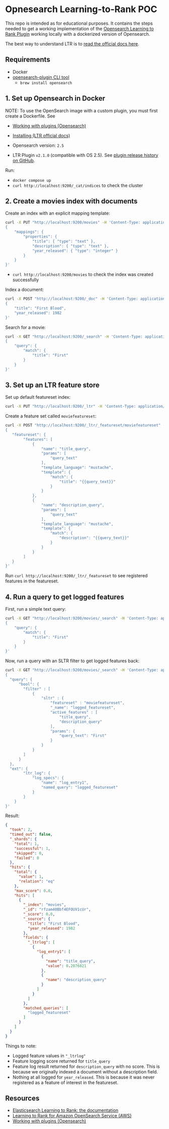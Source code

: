 # Opnesearch Learning-to-Rank POC

This repo is intended as for educational purposes. It contains the steps needed to get a working implementation of the
[Opensearch Learning to Rank Plugin](https://github.com/o19s/elasticsearch-learning-to-rank) working locally with a dockerized version of Opensearch.

The best way to understand LTR is to [read the official docs here](https://elasticsearch-learning-to-rank.readthedocs.io/en/latest/index.html).

## Requirements
- Docker
- [opensearch-plugin CLI tool](https://opensearch.org/docs/latest/install-and-configure/plugins/)
    - `brew install opensearch`

## 1. Set up Opensearch in Docker

NOTE: To use the OpenSearch image with a custom plugin, you must first create a Dockerfile. See 
- [Working with plugins (Opensearch)](https://opensearch.org/docs/latest/install-and-configure/install-opensearch/docker#working-with-plugins)
- [Installing (LTR official docs)](https://elasticsearch-learning-to-rank.readthedocs.io/en/latest/index.html#installing)

- Opensearch version: `2.5`
- LTR Plugin `v2.1.0` (compatible with OS 2.5). See [plugin release history on GitHub](https://github.com/opensearch-project/opensearch-learning-to-rank-base/releases).

Run:
- `docker compose up`
- `curl http://localhost:9200/_cat/indices` to check the cluster

## 2. Create a movies index with documents

Create an index with an explicit mapping template:
```sh
curl -X PUT "http://localhost:9200/movies" -H 'Content-Type: application/json' -d'
{
    "mappings": {
        "properties": {
            "title": { "type": "text" },
            "description": { "type": "text" },
            "year_released": { "type": "integer" }
        }
    }
}'
```

- `curl http://localhost:9200/movies` to check the index was created successfully

Index a document:
```sh
curl -X POST "http://localhost:9200/_doc" -H 'Content-Type: application/json' -d'
{
    "title": "First Blood",
    "year_released": 1982
}'
```

Search for a movie:
```sh
curl -X GET "http://localhost:9200/_search" -H 'Content-Type: application/json' -d'
{
    "query": {
        "match": {
            "title": "First"
        }
    }
}'
```


## 3. Set up an LTR feature store

Set up default featureset index:
```sh
curl -X PUT "http://localhost:9200/_ltr" -H 'Content-Type: application/json'
```

Create a feature set called `moviefeatureset`:
```sh
curl -X POST "http://localhost:9200/_ltr/_featureset/moviefeatureset" -H 'Content-Type: application/json' -d'
{
   "featureset": {
        "features": [
            {
                "name": "title_query",
                "params": [
                    "query_text"
                ],
                "template_language": "mustache",
                "template": {
                    "match": {
                        "title": "{{query_text}}"
                    }
                }
            },
            {
                "name": "description_query",
                "params": [
                    "query_text"
                ],
                "template_language": "mustache",
                "template": {
                    "match": {
                        "description": "{{query_text}}"
                    }
                }
            }
        ]
   }
}'
```

Run `curl http://localhost:9200/_ltr/_featureset` to see registered features in the featureset.

## 4. Run a query to get logged features

First, run a simple text query:
```sh
curl -X GET "http://localhost:9200/movies/_search" -H 'Content-Type: application/json' -d'
{
    "query": {
        "match": {
            "title": "First"
        }
    }
}'
```

Now, run a query with an SLTR filter to get logged features back:
```sh
curl -X GET "http://localhost:9200/movies/_search" -H 'Content-Type: application/json' -d'
{
  "query": {
      "bool": {
        "filter" : [
            {
                "sltr" : {
                    "featureset" : "moviefeatureset",
                    "_name": "logged_featureset",
                    "active_features" : [ 
                        "title_query",
                        "description_query"
                    ],
                    "params": {
                        "query_text": "First"
                    }
                }
            }
        ]
      }
  },
  "ext": {
        "ltr_log": {
            "log_specs": {
                "name": "log_entry1",
                "named_query": "logged_featureset"
            }
        }
    }
}'
```

Result:
```json
{
  "took": 2,
  "timed_out": false,
  "_shards": {
    "total": 1,
    "successful": 1,
    "skipped": 0,
    "failed": 0
  },
  "hits": {
    "total": {
      "value": 1,
      "relation": "eq"
    },
    "max_score": 0.0,
    "hits": [
      {
        "_index": "movies",
        "_id": "rfzam40Bbf4EFOUV1cUr",
        "_score": 0.0,
        "_source": {
          "title": "First Blood",
          "year_released": 1982
        },
        "fields": {
          "_ltrlog": [
            {
              "log_entry1": [
                {
                  "name": "title_query",
                  "value": 0.2876821
                },
                {
                  "name": "description_query"
                }
              ]
            }
          ]
        },
        "matched_queries": [
          "logged_featureset"
        ]
      }
    ]
  }
}
```

Things to note:
- Logged feature values in `"_ltrlog"`
- Feature logging score returned for `title_query`
- Feature log result returned for `description_query` with no score. This is because we originally indexed a document without a description field.
- Nothing at all logged for `year_released`. This is because it was never registered as a feature of interest in the featureset.

## Resources
- [Elasticsearch Learning to Rank: the documentation](https://elasticsearch-learning-to-rank.readthedocs.io/en/latest/index.html)
- [Learning to Rank for Amazon OpenSearch Service (AWS)](https://docs.aws.amazon.com/opensearch-service/latest/developerguide/learning-to-rank.html)
- [Working with plugins (Opensearch)](https://opensearch.org/docs/latest/install-and-configure/install-opensearch/docker#working-with-plugins)
